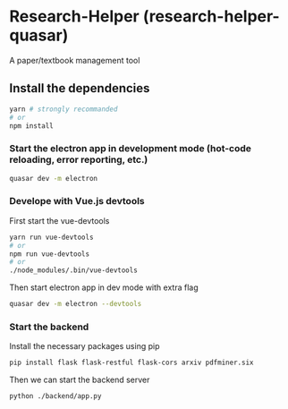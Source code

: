 # Research-Helper (research-helper-quasar)

A paper/textbook management tool

## Install the dependencies

```bash
yarn # strongly recommanded
# or
npm install
```

### Start the electron app in development mode (hot-code reloading, error reporting, etc.)

```bash
quasar dev -m electron
```

### Develope with Vue.js devtools

First start the vue-devtools

```bash
yarn run vue-devtools
# or
npm run vue-devtools
# or
./node_modules/.bin/vue-devtools
```

Then start electron app in dev mode with extra flag

```bash
quasar dev -m electron --devtools
```

### Start the backend

Install the necessary packages using pip

```bash
pip install flask flask-restful flask-cors arxiv pdfminer.six
```

Then we can start the backend server

```bash
python ./backend/app.py
```
